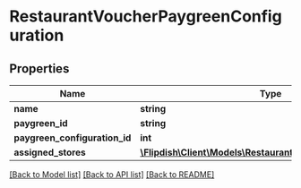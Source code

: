 # RestaurantVoucherPaygreenConfiguration

## Properties
Name | Type | Description | Notes
------------ | ------------- | ------------- | -------------
**name** | **string** |  | [optional] 
**paygreen_id** | **string** |  | [optional] 
**paygreen_configuration_id** | **int** |  | [optional] 
**assigned_stores** | [**\Flipdish\\Client\Models\RestaurantVoucherAssignedStore[]**](RestaurantVoucherAssignedStore.md) |  | [optional] 

[[Back to Model list]](../README.md#documentation-for-models) [[Back to API list]](../README.md#documentation-for-api-endpoints) [[Back to README]](../README.md)


